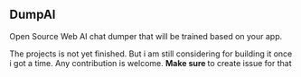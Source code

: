 <div align="center">
    

</div>

## DumpAI

Open Source Web AI chat dumper that will be trained based on your app.


The projects is not yet finished. But i am still considering for building it once i got a time. Any contribution is welcome. <b>Make sure </b> to create issue for that 
